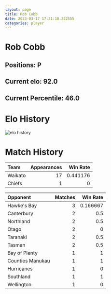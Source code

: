 ```yaml
---  
layout: page  
title: Rob Cobb  
date: 2023-03-17 17:31:10.322555  
categories: player  
---
```

# Rob Cobb

## Positions: P

## Current elo: 92.0

## Current Percentile: 46.0

# Elo History


![elo history](history_RobCobb.png)
# Match History


| Team    |   Appearances |   Win Rate |
|:--------|--------------:|-----------:|
| Waikato |            17 |   0.441176 |
| Chiefs  |             1 |   0        |

| Opponent         |   Matches |   Win Rate |
|:-----------------|----------:|-----------:|
| Hawke's Bay      |         3 |   0.166667 |
| Canterbury       |         2 |   0.5      |
| Northland        |         2 |   0.5      |
| Otago            |         2 |   0        |
| Taranaki         |         2 |   0.5      |
| Tasman           |         2 |   0.5      |
| Bay of Plenty    |         1 |   1        |
| Counties Manukau |         1 |   1        |
| Hurricanes       |         1 |   0        |
| Southland        |         1 |   1        |
| Wellington       |         1 |   0        |